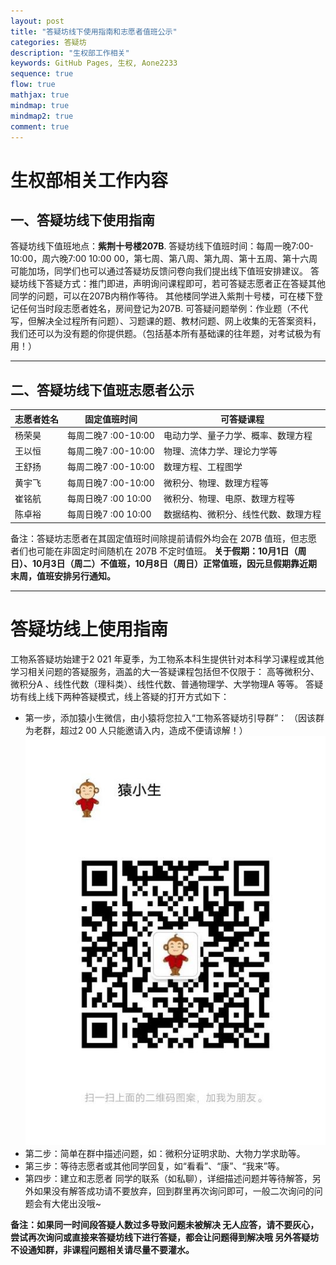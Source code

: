 ```yaml
---
layout: post
title: "答疑坊线下使用指南和志愿者值班公示"
categories: 答疑坊
description: "生权部工作相关"
keywords: GitHub Pages, 生权, Aone2233
sequence: true
flow: true
mathjax: true
mindmap: true
mindmap2: true
comment: true
---
```


# 生权部相关工作内容

## 一、答疑坊线下使用指南

答疑坊线下值班地点：**紫荆十号楼207B**.
答疑坊线下值班时间：每周一晚7:00-10:00，周六晚7:00 10:00 00，第七周、第八周、第九周、第十五周、第十六周可能加场，同学们也可以通过答疑坊反馈问卷向我们提出线下值班安排建议。
答疑坊线下答疑方式：推门即进，声明询问课程即可，若可答疑志愿者正在答疑其他同学的问题，可以在207B内稍作等待。
其他楼同学进入紫荆十号楼，可在楼下登记任何当时段志愿者姓名，房间登记为207B.
可答疑问题举例：作业题（不代写，但解决全过程所有问题）、习题课的题、教材问题、网上收集的无答案资料，我们还可以为没有题的你提供题。（包括基本所有基础课的往年题，对考试极为有用！）

---

## 二、答疑坊线下值班志愿者公示
|志愿者姓名|固定值班时间|可答疑课程|
|--|--|--|
|杨荣昊|每周二晚7 :00-10:00 |电动力学、量子力学、概率、数理方程|
|王以恒|每周二晚7 :00-10:00 |物理、流体力学、理论力学等|
|王舒扬|每周二晚7 :00-10:00 |数理方程、工程图学|
|黄宇飞|每周日晚7 :00-10:00 |微积分、物理、数理方程等|
|崔铭航|每周日晚7 :00 10:00 |微积分、物理、电原、数理方程等|
|陈卓裕|每周日晚7 :00 10:00 |数据结构、微积分、线性代数、数理方程|

备注：答疑坊志愿者在其固定值班时间除提前请假外均会在 207B 值班，但志愿者们也可能在非固定时间随机在 207B 不定时值班。
**关于假期：10月1日（周日）、10月3日（周二）不值班，10月8日（周日）正常值班，因元旦假期靠近期末周，值班安排另行通知。**

---

# 答疑坊线上使用指南

工物系答疑坊始建于2 021 年夏季，为工物系本科生提供针对本科学习课程或其他学习相关问题的答疑服务，涵盖的大一答疑课程包括但不仅限于：
高等微积分、微积分A 、线性代数（理科类）、线性代数、普通物理学、大学物理A 等等。
答疑坊有线上线下两种答疑模式，线上答疑的打开方式如下：
- 第一步，添加猿小生微信，由小猿将您拉入“工物系答疑坊引导群”：
（因该群为老群，超过2 00 人只能邀请入内，造成不便请谅解！）
![猿小生微信](/images/posts/2023秋工物系答疑坊使用指南.jpg)
- 第二步：简单在群中描述问题，如：微积分证明求助、大物力学求助等。
- 第三步：等待志愿者或其他同学回复，如“看看”、“康”、“我来”等。
- 第四步：建立和志愿者 同学的联系（如私聊），详细描述问题并等待解答，另外如果没有解答成功请不要放弃，回到群里再次询问即可，一般二次询问的问题会有大佬出没哦~

**备注：如果同一时间段答疑人数过多导致问题未被解决 无人应答，请不要灰心，尝试再次询问或直接来答疑坊线下进行答疑，都会让问题得到解决哦 另外答疑坊不设通知群，非课程问题相关请尽量不要灌水。**
